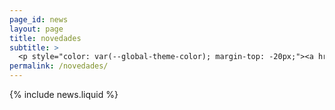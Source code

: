 ```yaml
---
page_id: news
layout: page
title: novedades
subtitle: >
  <p style="color: var(--global-theme-color); margin-top: -20px;"><a href="#" onclick="window.location.href='https://marcorosso.com/news/'; return false;">news</a>&nbsp;|&nbsp;<a href="https://marcorosso.com/it/novita/">novità</a></p>
permalink: /novedades/
---
```


  {% include news.liquid %}
